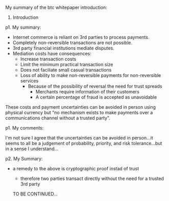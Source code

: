 My summary of the btc whitepaper introduction:

1. Introduction

p1. My summary:

- Internet commerce is reliant on 3rd parties to process payments.
- Completely non-reversible transactions are not possible.
- 3rd party financial institutions mediate disputes.
- Mediation costs have consequences:
    - Increase transaction costs
    - Limit the minimum practical transaction size
    - Does not faciliate small casual transactions
    - Loss of ability to make non-reversible payments for non-reversible services
        - Because of the possibility of reversal the need for trust spreads
            - Merchants require information of their customers
            - A certain percentage of fraud is accepted as unavoidable

These costs and payment uncertainties can be avoided in person using physical currency but "no mechanism exists to make payments over a communications channel without a trusted party".

p1. My comments:

I'm not sure I agree that the uncertainties can be avoided in person...it seems to all be a judgement of probability, priority, and risk tolerance...but in a sense I understand...


p2. My Summary:

- a remedy to the above is cryptographic proof instad of trust
    - therefore two parties transact directly without the need for a trusted 3rd party


    TO BE CONTINUED...
